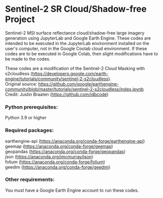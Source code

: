 # Sentinel-2 SR Cloud/Shadow-free Project<br />

Sentinel-2 MSI surface reflectance cloud/shadow-free large imagery generation using JupyterLab and Google Earth Engine. These codes are intended to be executed in the JupyterLab environment installed on the user's computer, not in the Google Coolab cloud environment. If these codes are to be executed in Google Colab, then slight modifications have to be made to the codes.<br />

These codes are a modification of the Sentinel-2 Cloud Masking with s2cloudless (https://developers.google.com/earth-engine/tutorials/community/sentinel-2-s2cloudless).<br />
Original source: https://github.com/google/earthengine-community/blob/master/tutorials/sentinel-2-s2cloudless/index.ipynb<br />
Credit: Justin Braaten (https://github.com/jdbcode)<br />

### Python prerequisites:<br />
Python 3.9 or higher<br />

### Required packages:<br />
earthengine-api (https://anaconda.org/conda-forge/earthengine-api)<br />
geemap (https://anaconda.org/conda-forge/geemap)<br />
geopandas (https://anaconda.org/conda-forge/geopandas)<br />
json (https://anaconda.org/jmcmurray/json)<br />
folium (https://anaconda.org/conda-forge/folium)<br />
geedim (https://anaconda.org/conda-forge/geedim)<br />

### Other requirements:<br />
You must have a Google Earth Engine account to run these codes.<br />
